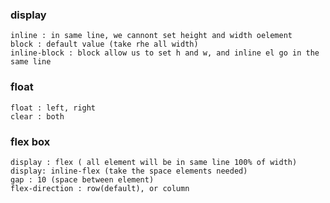 ###  display
    inline : in same line, we cannont set height and width oelement
    block : default value (take rhe all width)
    inline-block : block allow us to set h and w, and inline el go in the same line
    
### float
    float : left, right
    clear : both
### flex box
    display : flex ( all element will be in same line 100% of width)
    display: inline-flex (take the space elements needed)
    gap : 10 (space between element)
    flex-direction : row(default), or column
